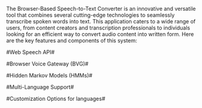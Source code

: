 The Browser-Based Speech-to-Text Converter is an innovative and versatile tool that combines several cutting-edge technologies to seamlessly transcribe spoken words into text. This application caters to a wide range of users, from content creators and transcription professionals to individuals looking for an efficient way to convert audio content into written form. Here are the key features and components of this system:

#Web Speech API#

#Browser Voice Gateway (BVG)#

#Hidden Markov Models (HMMs)#

#Multi-Language Support#

#Customization Options for languages#

